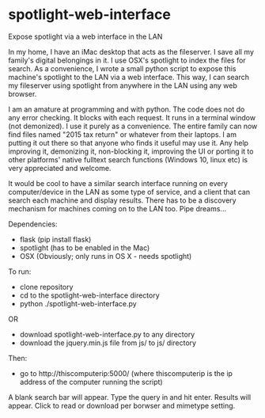 # spotlight-web-interface
Expose spotlight via a web interface in the LAN

In my home, I have an iMac desktop that acts as the fileserver. I save all my family's digital 
belongings in it. I use OSX's spotlight to index the files for search. As a convenience, I wrote a small 
python script to expose this machine's spotlight to the LAN via a web interface. This way, I can 
search my fileserver using spotlight from anywhere in the LAN using any web browser.

I am an amature at programming and with python. The code does not do any error checking. It 
blocks with each request. It runs in a terminal window (not demonized). I use it purely as a convenience. 
The entire family can now find files named "2015 tax return" or whatever from their laptops. I am putting 
it out there so that anyone who finds it useful may use it. Any help improving it, demonizing it, non-blocking it, 
improving the UI or porting it to other platforms' native fulltext search functions (Windows 10, linux etc) 
is very appreciated and welcome.

It would be cool to have a similar search interface running on every computer/device in the LAN as some 
type of service, and a client that can search each machine and display results. There has to be a 
discovery mechanism for machines coming on to the LAN too. Pipe dreams...

Dependencies:
  - flask (pip install flask)
  - spotlight (has to be enabled in the Mac)
  - OSX (Obviously; only runs in OS X - needs spotlight)

To run:
  - clone repository
  - cd to the spotlight-web-interface directory
  - python ./spotlight-web-interface.py
  
  OR
  - download spotlight-web-interface.py to any directory 
  - download the jquery.min.js file from js/ to js/ directory

Then:
  - go to http://thiscomputerip:5000/ (where thiscomputerip is the ip address of the computer 
  running the script)
  
A blank search bar will appear. Type the query in and hit enter. Results will appear. Click to 
read or download per borwser and mimetype setting.

  
